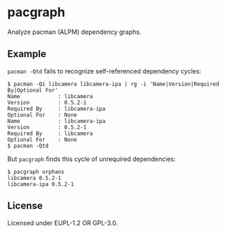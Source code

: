 # pacgraph

Analyze pacman (ALPM) dependency graphs.

## Example

`pacman -Qtd` fails to recognize self-referenced dependency cycles:

```console
$ pacman -Qi libcamera libcamera-ipa | rg -i 'Name|Version|Required By|Optional For'
Name            : libcamera
Version         : 0.5.2-1
Required By     : libcamera-ipa
Optional For    : None
Name            : libcamera-ipa
Version         : 0.5.2-1
Required By     : libcamera
Optional For    : None
$ pacman -Qtd
```

But `pacgraph` finds this cycle of unrequired dependencies:

```console
$ pacgraph orphans
libcamera 0.5.2-1
libcamera-ipa 0.5.2-1
```

## License

Licensed under EUPL-1.2 OR GPL-3.0.
